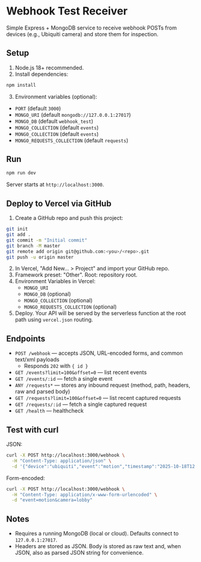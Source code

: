 # Webhook Test Receiver

Simple Express + MongoDB service to receive webhook POSTs from devices (e.g., Ubiquiti camera) and store them for inspection.

## Setup

1. Node.js 18+ recommended.
2. Install dependencies:

```bash
npm install
```

3. Environment variables (optional):

- `PORT` (default `3000`)
- `MONGO_URI` (default `mongodb://127.0.0.1:27017`)
- `MONGO_DB` (default `webhook_test`)
- `MONGO_COLLECTION` (default `events`)
 - `MONGO_COLLECTION` (default `events`)
 - `MONGO_REQUESTS_COLLECTION` (default `requests`)
  

## Run

```bash
npm run dev
```

Server starts at `http://localhost:3000`.

## Deploy to Vercel via GitHub

1. Create a GitHub repo and push this project:

```bash
git init
git add .
git commit -m "Initial commit"
git branch -M master
git remote add origin git@github.com:<you>/<repo>.git
git push -u origin master
```

2. In Vercel, "Add New... > Project" and import your GitHub repo.
3. Framework preset: "Other". Root: repository root.
4. Environment Variables in Vercel:
   - `MONGO_URI`
   - `MONGO_DB` (optional)
   - `MONGO_COLLECTION` (optional)
   - `MONGO_REQUESTS_COLLECTION` (optional)
5. Deploy. Your API will be served by the serverless function at the root path using `vercel.json` routing.

## Endpoints

- `POST /webhook` — accepts JSON, URL-encoded forms, and common text/xml payloads
  - Responds `202` with `{ id }`
- `GET /events?limit=100&offset=0` — list recent events
- `GET /events/:id` — fetch a single event
- `ANY /requests*` — stores any inbound request (method, path, headers, raw and parsed body)
- `GET /requests?limit=100&offset=0` — list recent captured requests
- `GET /requests/:id` — fetch a single captured request
- `GET /health` — healthcheck

## Test with curl

JSON:

```bash
curl -X POST http://localhost:3000/webhook \
  -H "Content-Type: application/json" \
  -d '{"device":"ubiquiti","event":"motion","timestamp":"2025-10-18T12:00:00Z"}'
```

Form-encoded:

```bash
curl -X POST http://localhost:3000/webhook \
  -H "Content-Type: application/x-www-form-urlencoded" \
  -d "event=motion&camera=lobby"
```

  

## Notes

- Requires a running MongoDB (local or cloud). Defaults connect to `127.0.0.1:27017`.
- Headers are stored as JSON. Body is stored as raw text and, when JSON, also as parsed JSON string for convenience.


